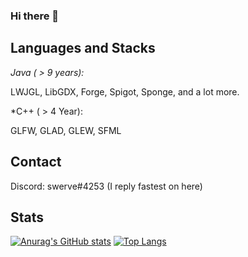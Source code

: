 ### Hi there 👋

## Languages and Stacks ##
*Java ( > 9 years):*


LWJGL, LibGDX, Forge, Spigot, Sponge, and a lot more.

*C++ ( > 4 Year):


GLFW, GLAD, GLEW, SFML

## Contact ##

Discord: swerve#4253 (I reply fastest on here)

## Stats ##
[![Anurag's GitHub stats](https://github-readme-stats.vercel.app/api?username=swqrve)](https://github.com/anuraghazra/github-readme-stats)
[![Top Langs](https://github-readme-stats.vercel.app/api/top-langs/?username=swqrve&layout=compact)](https://github.com/anuraghazra/github-readme-stats)

